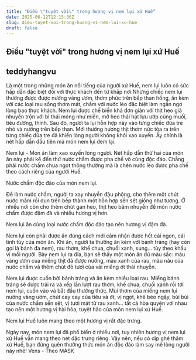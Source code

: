 ```yaml
---
title: "Điều \"tuyệt vời\" trong hương vị nem lụi xứ Huế"
date: 2025-06-12T12:15:36Z
slug: dieu-tuyet-voi-trong-huong-vi-nem-lui-xu-hue
draft: false
---
```


## Điều "tuyệt vời" trong hương vị nem lụi xứ Huế

## teddyhangvu

Là một trong những món ăn nổi tiếng của người xứ Huế, nem lụi luôn có sức hấp dẫn đặc biệt đối với thực khách đến từ khắp nơi.​Những chiếc nem lụi thường được được nướng vàng ươm, thơm phức trên bếp than hồng, ăn kèm với các loại rau sống thơm mát, chấm với nước lèo đặc biệt làm ngẩn ngơ lòng bao thực khách.
Nem lụi được chế biến khá đơn giản với thịt heo giã nhuyễn trộn với bì thái mỏng như miến, mỡ heo thái hạt lựu ướp cùng muối, tiêu đường, thính. Sau đó, người ta lụi hỗn hợp này vào từng chiếc đũa tre nhỏ và nướng trên bếp than. Mới thưởng hương thịt thơm nức tỏa ra trên từng chiếc đũa tre đã khiến lòng người không khỏi xao xuyến. Ấy chính là nét hấp dẫn đầu tiên mà món nem lụi đem lại.

Nem lụi - Món ăn làm xao xuyến lòng người.
Nét hấp dẫn thứ hai của món ăn này phải kể đến thứ nước chấm được pha chế vô cùng độc đáo. Chẳng phải nước chấm chua ngọt thông thường mà là chén nước lèo được pha chế theo cách riêng của người Huế.

Nước chấm độc đáo của món nem lụi.

Để làm nước chấm, người ta xay nhuyễn đậu phộng, cho thêm một chút nước mắm rồi đun trên bếp thành một hỗn hợp sền sệt giống như tương. Ở nhiều nơi còn cho thêm chút gan heo, thịt heo băm nhuyễn để món nước chấm được đậm đà và nhiều hương vị hơn.

Nem lụi ăn cùng loại nước chấm độc đáo tạo nên hương vị đậm đà.

Nem lụi còn phải được ăn đúng cách mới cảm nhận được hết cái ngon, cái tinh túy của món ăn. Khi ăn, người ta thường ăn kèm với bánh tráng (hay còn gọi là bánh đa nem), rau thơm, khế chua, chuối xanh, sung… tùy theo khẩu vị mỗi người. Bày nem lụi ra đĩa, bạn sẽ thấy một món ăn đủ màu sắc: màu vàng ươm của miếng thịt đã được nướng, màu xanh của rau, màu nâu của nước chấm và thêm chút đỏ tươi của vài miếng ớt thái nhuyễn.

Nem lụi được cuốn bởi bánh tráng và ăn kèm nhiều loại rau.​
Miếng bánh tráng sẽ được trải ra và xếp lần lượt rau thơm, khế chua, chuối xanh rồi tới nem lụi, cuốn vào và bắt đầu thưởng thức. Mùi thơm của miếng nem lụi nướng vàng ươm, chút cay cay của tiêu và ớt, vị ngọt, khẽ béo ngậy, bùi bùi của nước chấm sền sệt, vị tươi mát từ rau xanh… tất cả hòa quyện với nhau tạo nên một hương vị hài hòa, tuyệt hảo của món nem lụi xứ Huế.

Nem lụi Huế luôn mang theo một hương vị rất đặc trưng.

 


Ngày nay, món nem lụi đã phổ biến ở nhiều nơi, tuy nhiên hương vị nem lụi xứ Huế vẫn mang theo nét đặc trưng riêng. Vậy nên, nếu có dịp ghé thăm xứ Huế, bạn đừng quên thưởng thức món ăn độc đáo làm say mê lòng người này nhé!​ ​Vens - Theo MASK​